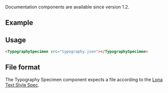 <Banner title="Version Feature">
  Documentation components are available since version 1.2.
</Banner>

## Example

<TypographySpecimen src="typography.json"></TypographySpecimen>

## Usage

```html
<TypographySpecimen src="typography.json"></TypographySpecimen>
```

## File format

The Typography Specimen component expects a file according to the [Lona Text Style Spec](https://github.com/airbnb/Lona/blob/master/docs/file-formats/text-styles.md).

<CodeBlock src="typography.json" language="json"></CodeBlock>
